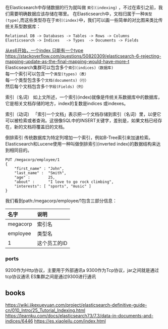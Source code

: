 在Elasticsearch中存储数据的行为就叫做 `索引(indexing)` ，不过在索引之前，我们需要明确数据应该存储在哪里。
在Elasticsearch中，文档归属于一种`类型(type)`,而这些类型存在于`索引(index)`中，我们可以画一些简单的对比图来类比传统关系型数据库：
```
Relational DB -> Databases -> Tables -> Rows -> Columns
Elasticsearch -> Indices   -> Types  -> Documents -> Fields
```
[从es6开始，一个index 只能有一个type](https://www.elastic.co/guide/en/elasticsearch/reference/6.0/removal-of-types.html)
https://stackoverflow.com/questions/50820309/elasticsearch-6-rejecting-mapping-update-as-the-final-mapping-would-have-more-t    
Elasticsearch集群可以包含多个`索引(indices)（数据库)`        
每一个索引可以包含一个`类型(types)（表）`    
每一个类型包含多个`文档(documents)（行）`     
然后每个文档包含多`个字段(Fields)（列）`  

索引（名词） 如上文所述，一个索引(index)就像是传统关系数据库中的数据库，它是相关文档存储的地方，index的复数是indices 或indexes。

索引（动词） 「索引一个文档」表示把一个文档存储到索引（名词）里，以便它可以被检索或者查询。这很像SQL中的INSERT关键字，差别是，如果文档已经存在，新的文档将覆盖旧的文档。

倒排索引 传统数据库为特定列增加一个索引，例如B-Tree索引来加速检索。Elasticsearch和Lucene使用一种叫做倒排索引(inverted index)的数据结构来达到相同目的。

```
PUT /megacorp/employee/1
{
    "first_name" : "John",
    "last_name" :  "Smith",
    "age" :        25,
    "about" :      "I love to go rock climbing",
    "interests": [ "sports", "music" ]
}
```
我们看到path:/megacorp/employee/1包含三部分信息：    

|名字     |	说明|    
|:-----  |:-----|  
|megacorp|	索引名|    
|employee|	类型名|    
|1       |	这个员工的ID|
### ports
9200作为Http协议，主要用于外部通讯a
9300作为Tcp协议，jar之间就是通过tcp协议通讯
ES集群之间是通过9300进行通讯

## books
https://wiki.jikexueyuan.com/project/elasticsearch-definitive-guide-cn/010_Intro/25_Tutorial_Indexing.html
https://learnku.com/docs/elasticsearch73/7.3/data-in-documents-and-indices/6446
https://es.xiaoleilu.com/index.html  